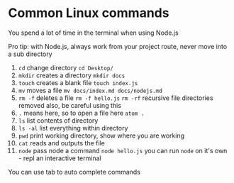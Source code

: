 # Common Linux commands

You spend a lot of time in the terminal when using Node.js

Pro tip: with Node.js, always work from your project route, never move into a sub directory

1. `cd` change directory `cd Desktop/`
2. `mkdir` creates a directory `mkdir docs`
3. `touch` creates a blank file `touch index.js`
4. `mv` moves a file `mv docs/index.md docs/nodejs.md`
5. `rm -f` deletes a file `rm -f hello.js`
  `rm -rf` recursive file directories removed also, be careful using this
6. `.` means here, so to open a file here `atom .`
7. `ls` list contents of directory
8. `ls -al` list everything within directory
9. `pwd` print working directory, show where you are working
10. `cat` reads and outputs the file
11. `node` pass node a command `node hello.js` you can run `node` on it's own - repl an interactive terminal

You can use tab to auto complete commands
